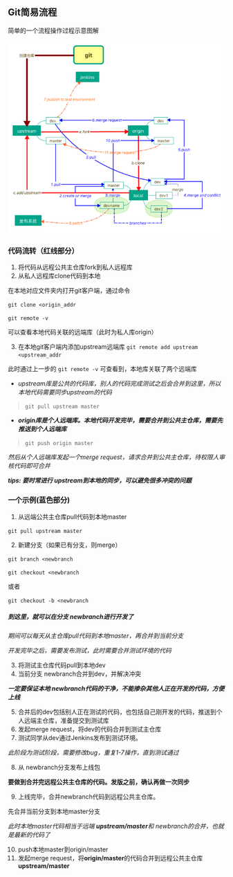 
## Git简易流程 
 简单的一个流程操作过程示意图解

![git简易流程示意图](https://raw.githubusercontent.com/wang-shuai/StaticResource/master/git%E6%B5%81%E7%A8%8B.png)

### 代码流转（红线部分）
1. 将代码从远程公共主仓库fork到私人远程库 
2. 从私人远程库clone代码到本地

  在本地对应文件夹内打开git客户端，通过命令

 `git clone <origin_addr` 

 `git remote -v`

  可以查看本地代码关联的远端库（此时为私人库origin）

3. 在本地git客户端内添加upstream远端库 
 `git remote add upstream <upstream_addr `

 此时通过上一步的 `git remote -v` 可查看到，本地库关联了两个远端库 
 - *upstream库是公共的代码库，别人的代码完成测试之后会合并到这里，所以本地代码需要同步upstream的代码* 
 >`git pull upstream master`
  - ***origin库是个人远端库。本地代码开发完毕，需要合并到公共主仓库，需要先推送到个人远端库*** 
 >`git push origin master`
 
 *然后从个人远端库发起一个merge request，请求合并到公共主仓库，待权限人审核代码即可合并* 

 ***tips: 要时常进行 upstream到本地的同步，可以避免很多冲突的问题***

### 一个示例(蓝色部分)
1. 从远端公共主仓库pull代码到本地master

 `git pull upstream master`

2. 新建分支（如果已有分支，则merge） 

 `git branch <newbranch `

 `git checkout <newbranch`

 或者

 `git checkout -b <newbranch`

 ##### 到这里，就可以在分支 newbranch进行开发了 

 *期间可以每天从主仓库pull代码到本地master，再合并到当前分支*  

 *开发完毕之后，需要发布测试，此时需要合并测试环境的代码* 

3. 将测试主仓库代码pull到本地dev
4. 当前分支 newbranch合并到dev，并解决冲突 

 ***一定要保证本地 newbranch代码的干净，不能掺杂其他人正在开发的代码，方便上线***

5. 合并后的dev包括别人正在测试的代码，也包括自己刚开发的代码，推送到个人远端主仓库，准备提交到测试库
6. 发起merge request，将dev的代码合并到测试主仓库
7. 测试同学从dev通过Jenkins发布到测试环境。

 *此阶段为测试阶段，需要修改bug，重复1-7操作，直到测试通过*

8. 从 newbranch分支发布上线包

 **要做到合并完远程公共主仓库的代码。发版之前，确认再做一次同步**

9. 上线完毕，合并newbranch代码到远程公共主仓库。

 先合并当前分支到本地master分支

 *此时本地master代码相当于远端 **upstream/master**和 newbranch的合并，也就是最新的代码了*

10. push本地master到origin/master
11. 发起merge request，将**origin/master**的代码合并到远程公共主仓库**upstream/master**









